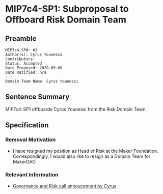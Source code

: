 # MIP7c4-SP1: Subproposal to Offboard Risk Domain Team

## Preamble

```
MIP7c4-SP#: #1
Author(s): Cyrus Younessi
Contributors:
Status: Accepted
Date Proposed: 2020-09-08
Date Ratified: n/a
---
Domain Team Name: Cyrus Younessi
```
## Sentence Summary
MIP7c4-SP1 offboards Cyrus Younessi from the Risk Domain Team.

## Specification

### Removal Motivation

* I have resigned my position as Head of Risk at the Maker Foundation. Correspondingly, I would also like to resign as a Domain Team for MakerDAO.

### Relevant Information

- [Governance and Risk call annoucement by Cyrus](https://youtu.be/Yxzpggi6B68?t=117)
